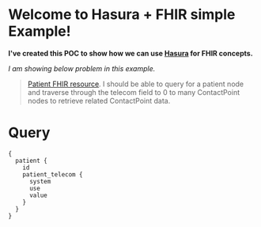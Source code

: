 # Welcome to Hasura + FHIR simple Example!

**I've created this POC to show how we can use [Hasura](https://hasura.io/) for FHIR concepts.**

*I am showing below problem in this example.*
> [Patient FHIR resource](https://www.hl7.org/fhir/patient.html#resource). I should be able to query for a patient node and traverse through the telecom field to 0 to many ContactPoint nodes to retrieve related ContactPoint data.

# Query
    {
      patient {
        id
        patient_telecom {
          system
          use
          value
        }
      }
    }
